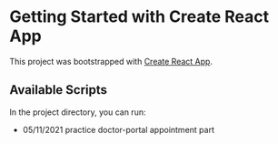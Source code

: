 # Getting Started with Create React App

This project was bootstrapped with [Create React App](https://github.com/facebook/create-react-app).

## Available Scripts

In the project directory, you can run:

* 05/11/2021 practice doctor-portal appointment part 